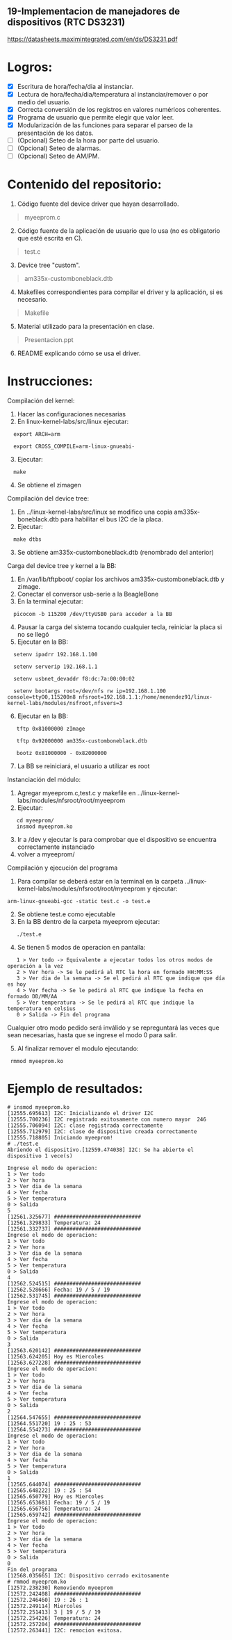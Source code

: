 ## 19-Implementacion de manejadores de dispositivos (RTC DS3231)

https://datasheets.maximintegrated.com/en/ds/DS3231.pdf

# Logros:

- [x] Escritura de hora/fecha/dia al instanciar.
- [x] Lectura de hora/fecha/dia/temperatura al instanciar/remover o por medio del usuario.
- [x] Correcta conversión de los registros en valores numéricos coherentes.
- [x] Programa de usuario que permite elegir que valor leer.
- [x] Modularización de las funciones para separar el parseo de la presentación de los datos.
- [ ] \(Opcional) Seteo de la hora por parte del usuario.
- [ ] \(Opcional) Seteo de alarmas.
- [ ] \(Opcional) Seteo de AM/PM.

# Contenido del repositorio:
1) Código fuente del device driver que hayan desarrollado.

 > myeeprom.c
  
2) Código fuente de la aplicación de usuario que lo usa (no es obligatorio que esté escrita en C).

 > test.c
  
3) Device tree "custom".

 >  am335x-customboneblack.dtb
  
4) Makefiles correspondientes para compilar el driver y la aplicación, si es necesario.

>  Makefile
  
5) Material utilizado para la presentación en clase.

>  Presentacion.ppt
  
6) README explicando cómo se usa el driver.

# Instrucciones:

Compilación del kernel:

1) Hacer las configuraciones necesarias
2) En linux-kernel-labs/src/linux ejecutar:
```
  export ARCH=arm
  
  export CROSS_COMPILE=arm-linux-gnueabi-
```  
3) Ejecutar:
```
  make
```  
4) Se obtiene el zimagen

Compilación del device tree:

1) En ../linux-kernel-labs/src/linux se modifico una copia am335x-boneblack.dtb para habilitar el bus I2C de la placa.
2) Ejecutar:
```
  make dtbs
```  
3) Se obtiene am335x-customboneblack.dtb (renombrado del anterior)

Carga del device tree y kernel a la BB:

1) En /var/lib/tftpboot/ copiar los archivos am335x-customboneblack.dtb y zimage.
2) Conectar el conversor usb-serie a la BeagleBone
3) En la terminal ejecutar:
```
  picocom -b 115200 /dev/ttyUSB0 para acceder a la BB
```  
4) Pausar la carga del sistema tocando cualquier tecla, reiniciar la placa si no se llegó
5) Ejecutar en la BB:
```
  setenv ipadrr 192.168.1.100
  
  setenv serverip 192.168.1.1
  
  setenv usbnet_devaddr f8:dc:7a:00:00:02
  
  setenv bootargs root=/dev/nfs rw ip=192.168.1.100 console=ttyO0,115200n8 nfsroot=192.168.1.1:/home/menendez91/linux-kernel-labs/modules/nsfroot,nfsvers=3
```  
 6) Ejecutar en la BB: 
 ```
    tftp 0x81000000 zImage
    
    tftp 0x92000000 am335x-customboneblack.dtb
    
    bootz 0x81000000 - 0x82000000
 ```   
 7) La BB se reiniciará, el usuario a utilizar es root
 
 Instanciación del módulo:
 
 1) Agregar myeeprom.c,test.c y makefile en ../linux-kernel-labs/modules/nfsroot/root/myeeprom
 2) Ejecutar:
 ```
    cd myeeprom/
    insmod myeeprom.ko
 ```  
 3) Ir a /dev y ejecutar ls para comprobar que el dispositivo se encuentra correctamente instanciado
 4) volver a myeeprom/
 
 Compilación y ejecución del programa
 
 1) Para compilar se deberá estar en la terminal en la carpeta ../linux-kernel-labs/modules/nfsroot/root/myeeprom y ejecutar:
 ```
 arm-linux-gnueabi-gcc -static test.c -o test.e
 ```
 2) Se obtiene test.e como ejecutable
 3) En la BB dentro de la carpeta myeeprom ejecutar:
 ```
    ./test.e
 ```   
 4) Se tienen 5 modos de operacion en pantalla:
 ```
    1 > Ver todo -> Equivalente a ejecutar todos los otros modos de operación a la vez
    2 > Ver hora -> Se le pedirá al RTC la hora en formado HH:MM:SS
    3 > Ver dia de la semana -> Se el pedirá al RTC que indique que día es hoy
    4 > Ver fecha -> Se le pedirá al RTC que indique la fecha en formado DD/MM/AA
    5 > Ver temperatura -> Se le pedirá al RTC que indique la temperatura en celsius
    0 > Salida -> Fin del programa
  ```  
  Cualquier otro modo pedido será inválido y se repreguntará las veces que sean necesarias, hasta que se ingrese el modo 0 para salir.
  
  5) Al finalizar remover el modulo ejecutando:
   ``` 
    rmmod myeeprom.ko
  ```

# Ejemplo de resultados:
 ```
# insmod myeeprom.ko
[12555.695613] I2C: Inicializando el driver I2C
[12555.700236] I2C registrado exitosamente con numero mayor  246
[12555.706094] I2C: clase registrada correctamente
[12555.712979] I2C: clase de dispositivo creada correctamente
[12555.718805] Iniciando myeeprom!
# ./test.e
Abriendo el dispositivo.[12559.474038] I2C: Se ha abierto el dispositivo 1 vece(s)

Ingrese el modo de operacion:
1 > Ver todo
2 > Ver hora
3 > Ver dia de la semana
4 > Ver fecha
5 > Ver temperatura
0 > Salida
5
[12561.325677] ############################
[12561.329833] Temperatura: 24 
[12561.332737] ############################
Ingrese el modo de operacion:
1 > Ver todo
2 > Ver hora
3 > Ver dia de la semana
4 > Ver fecha
5 > Ver temperatura
0 > Salida
4
[12562.524515] ############################
[12562.528666] Fecha: 19 / 5 / 19
[12562.531745] ############################
Ingrese el modo de operacion:
1 > Ver todo
2 > Ver hora
3 > Ver dia de la semana
4 > Ver fecha
5 > Ver temperatura
0 > Salida
3
[12563.620142] ############################
[12563.624205] Hoy es Miercoles
[12563.627228] ############################
Ingrese el modo de operacion:
1 > Ver todo
2 > Ver hora
3 > Ver dia de la semana
4 > Ver fecha
5 > Ver temperatura
0 > Salida
2
[12564.547655] ############################
[12564.551720] 19 : 25 : 53
[12564.554273] ############################
Ingrese el modo de operacion:
1 > Ver todo
2 > Ver hora
3 > Ver dia de la semana
4 > Ver fecha
5 > Ver temperatura
0 > Salida
1
[12565.644074] ############################
[12565.648222] 19 : 25 : 54
[12565.650779] Hoy es Miercoles
[12565.653681] Fecha: 19 / 5 / 19
[12565.656756] Temperatura: 24 
[12565.659742] ############################
Ingrese el modo de operacion:
1 > Ver todo
2 > Ver hora
3 > Ver dia de la semana
4 > Ver fecha
5 > Ver temperatura
0 > Salida
0
Fin del programa
[12568.035665] I2C: Dispositivo cerrado exitosamente
# rmmod myeeprom.ko
[12572.238230] Removiendo myeeprom
[12572.242408] ############################
[12572.246460] 19 : 26 : 1
[12572.249114] Miercoles
[12572.251413] 3 | 19 / 5 / 19
[12572.254226] Temperatura: 24 
[12572.257204] ############################
[12572.263441] I2C: remocion exitosa.
 ```



